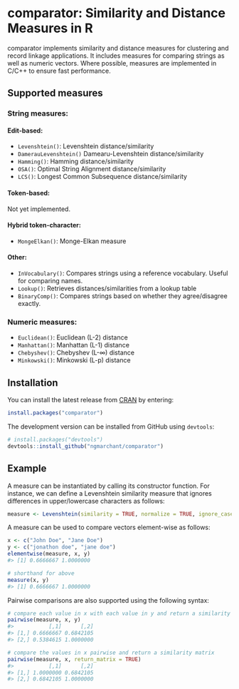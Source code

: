 
<!-- README.md is generated from README.Rmd. Please edit that file -->

# comparator: Similarity and Distance Measures in R

<!-- badges: start -->

<!-- badges: end -->

comparator implements similarity and distance measures for clustering
and record linkage applications. It includes measures for comparing
strings as well as numeric vectors. Where possible, measures are
implemented in C/C++ to ensure fast performance.

## Supported measures

### String measures:

#### Edit-based:

  - `Levenshtein()`: Levenshtein distance/similarity
  - `DamerauLevenshtein()` Damearu-Levenshtein distance/similarity
  - `Hamming()`: Hamming distance/similarity
  - `OSA()`: Optimal String Alignment distance/similarity
  - `LCS()`: Longest Common Subsequence distance/similarity

#### Token-based:

Not yet implemented.

#### Hybrid token-character:

  - `MongeElkan()`: Monge-Elkan measure

#### Other:

  - `InVocabulary()`: Compares strings using a reference vocabulary.
    Useful for comparing names.
  - `Lookup()`: Retrieves distances/similarities from a lookup table
  - `BinaryComp()`: Compares strings based on whether they
    agree/disagree exactly.

### Numeric measures:

  - `Euclidean()`: Euclidean (L-2) distance
  - `Manhattan()`: Manhattan (L-1) distance
  - `Chebyshev()`: Chebyshev (L-∞) distance
  - `Minkowski()`: Minkowski (L-p) distance

## Installation

You can install the latest release from
[CRAN](https://CRAN.R-project.org) by entering:

``` r
install.packages("comparator")
```

The development version can be installed from GitHub using `devtools`:

``` r
# install.packages("devtools")
devtools::install_github("ngmarchant/comparator")
```

## Example

A measure can be instantiated by calling its constructor function. For
instance, we can define a Levenshtein similarity measure that ignores
differences in upper/lowercase characters as follows:

``` r
measure <- Levenshtein(similarity = TRUE, normalize = TRUE, ignore_case = TRUE)
```

A measure can be used to compare vectors element-wise as follows:

``` r
x <- c("John Doe", "Jane Doe")
y <- c("jonathon doe", "jane doe")
elementwise(measure, x, y)
#> [1] 0.6666667 1.0000000

# shorthand for above
measure(x, y)
#> [1] 0.6666667 1.0000000
```

Pairwise comparisons are also supported using the following syntax:

``` r
# compare each value in x with each value in y and return a similarity matrix
pairwise(measure, x, y)
#>           [,1]      [,2]
#> [1,] 0.6666667 0.6842105
#> [2,] 0.5384615 1.0000000

# compare the values in x pairwise and return a similarity matrix
pairwise(measure, x, return_matrix = TRUE)
#>           [,1]      [,2]
#> [1,] 1.0000000 0.6842105
#> [2,] 0.6842105 1.0000000
```
